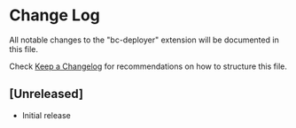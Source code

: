 # Change Log

All notable changes to the "bc-deployer" extension will be documented in this file.

Check [Keep a Changelog](http://keepachangelog.com/) for recommendations on how to structure this file.

## [Unreleased]

- Initial release